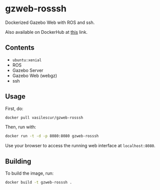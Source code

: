 # gzweb-rosssh

Dockerized Gazebo Web with ROS and ssh.

Also available on DockerHub at [this](https://cloud.docker.com/repository/docker/vasilescur/gzweb-rosssh) link.

## Contents

- `ubuntu:xenial`
- ROS
- Gazebo Server
- Gazebo Web (webgz)
- ssh

## Usage

First, do:

```bash
docker pull vasilescur/gzweb-rosssh
```

Then, run with:

```bash
docker run -t -d -p 8080:8080 gzweb-rosssh
```

Use your browser to access the running web interface at `localhost:8080`.

## Building

To build the image, run:

```bash
docker build -t gzweb-rosssh .
```
